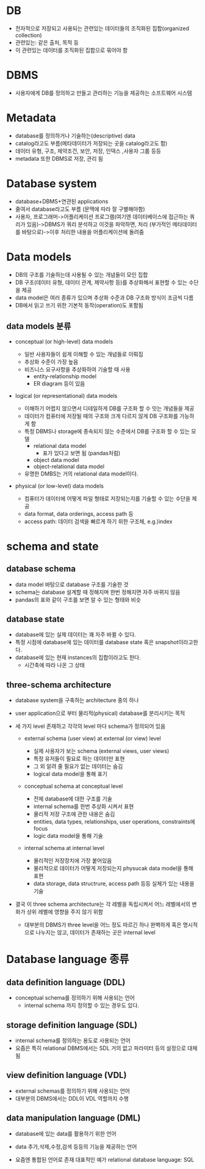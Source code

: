 # DB

- 전자적으로 저장되고 사용되는 관련있는 데이터들의 조직화된 집합(organized collection)
- 관련있는: 같은 출처, 목적 등
- 이 관련있는 데이터를 조직화된 집합으로 묶어야 함

# DBMS

- 사용자에게 DB를 정의하고 만들고 관리하는 기능을 제공하는 소프트웨어 시스템

# Metadata

- database를 정의하거나 기술하는(descriptive) data
- catalog라고도 부름(메타데이터가 저장되는 곳을 catalog라고도 함)
- 데이터 유형, 구조, 제약조건, 보안, 저장, 인덱스 ,사용자 그룹 등등
- metadata 또한 DBMS로 저장, 관리 됨

# Database system

- database+DBMS+연관된 applications
- 줄여서 database라고도 부름 (문맥에 따라 잘 구별해야함)
- 사용자, 프로그래머->어플리케이션 프로그램(여기엔 데이터베이스에 접근하는 쿼리가 있음)->DBMS가 쿼리 분석하고 이것을 파악하면, 처리 (부가적인 메타데이터를 바탕으로)->이후 처리한 내용을 어플리케이션에 돌려줌

# Data models

- DB의 구조를 기술하는데 사용될 수 있는 개념들이 모인 집합
- DB 구조(데이터 유형, 데이터 관계, 제약사항 등)를 추상화해서 표현할 수 있는 수단을 제공
- data model은 여러 종류가 있으며 추상화 수준과 DB 구조화 방식이 조금씩 다름
- DB에서 읽고 쓰기 위한 기본적 동작(operation)도 포함됨

## data models 분류

- conceptual (or high-level) data models
  - 일반 사용자들이 쉽게 이해할 수 있는 개념들로 이뤄짐
  - 추상화 수준이 가장 높음
  - 비즈니스 요구사항을 추상화하여 기술할 때 사용
    - entity-relationship model
    - ER diagram 등이 있음

- logical (or representational) data models
  - 이해하기 어렵지 않으면서 디테일하게 DB를 구조화 할 수 잇는 개념들을 제공
  - 데이터가 컴퓨터에 저장될 때의 구조와 크게 다르지 않게 DB 구조화를 가능하게 함
  - 특정 DBMS나 storage에 종속되지 않는 수준에서 DB를 구조화 할 수 있는 모델
    - relational data model
      - 표가 있다고 보면 됨 (pandas처럼)
    - object data model
    - object-relational data model
  - 유명한 DMBS는 거의 relational data model이다.
 
  
- physical (or low-level) data models
  - 컴퓨터가 데이터에 어떻게 파일 형태로 저장되는지를 기술할 수 있는 수단을 제공
  - data format, data orderings, access path 등
  - access path: 데이터 검색을 빠르게 하기 위한 구조체, e.g.)index

# schema and state

## database schema
- data model 바탕으로 database 구조를 기술한 것
- schema는 database 설계할 때 정해지며 한번 정해지면 자주 바뀌지 않음
- pandas의 표와 같이 구조를 보면 알 수 있는 형태와 비슷

   
## database state
- database에 있는 실제 데이터는 꽤 자주 바뀔 수 있다.
- 특정 시점에 database에 있는 데이터를 database state 혹은 snapshot이라고한다.
- database에 있는 현재 instances의 집합이라고도 한다.
  - 시간축에 따라 나온 그 상태

## three-schema architecture
- database system을 구축하는 architecture 중의 하나
- user application으로 부터 물리적(physical) database를 분리시키는 목적
- 세 가지 level 존재하고 각각의 level 마다 schema가 정의되어 있음

  - external schema (user view) at external (or view) level
    - 실제 사용자가 보는 schema (external views, user views)
    - 특정 유저들이 필요로 하는 데이터만 표현
    - 그 외 알려 줄 필요가 없는 데이터는 숨김
    - logical data model을 통해 표기
  
  - conceptual schema at conceptual level
    - 전체 database에 대한 구조를 기술
    - internal schema를 한번 추상화 시켜서 표현
    - 물리적 저장 구조에 관한 내용은 숨김
    - entities, data types, relationships, user operations, constraints에 focus
    - logic data model을 통해 기술

  - internal schema at internal level
    - 물리적인 저장장치에 가장 붙어있음
    - 물리적으로 데이터가 어떻게 저장되는지 physucak data model을 통해 표현
    - data storage, data structrure, access path 등등 실체가 있는 내용을 기술
   
- 결국 이 three schema architecture는 각 레벨을 독립시켜서 어느 레벨에서의 변화가 상위 레벨에 영향을 주지 않기 위함
  - 대부분의 DBMS가 three level을 어느 정도 따르긴 하나 완벽하게 혹은 명시적으로 나누지는 않고, 데이터가 존재하는 곳은 internal level

# Database language 종류
## data definition language (DDL)
- conceptual schema를 정의하기 위해 사용되는 언어
  - internal schema 까지 정의할 수 있는 경우도 있다.

## storage definition language (SDL)
- internal schema를 정의하는 용도로 사용되는 언어
- 요즘은 특히 relational DBMS에서는 SDL 거의 없고 파라미터 등의 설정으로 대체됨

## view definition language (VDL)
- external schemas를 정의하기 위해 사용되는 언어
- 대부분의 DBMS에서는 DDL이 VDL 역할까지 수행

## data manipulation language (DML)
- database에 있는 data를 활용하기 위한 언어
- data 추가,삭제,수정,검색 등등의 기능을 제공하는 언어

- 요즘엔 통합된 언어로 존재 대표적인 예가 relational database language: SQL
